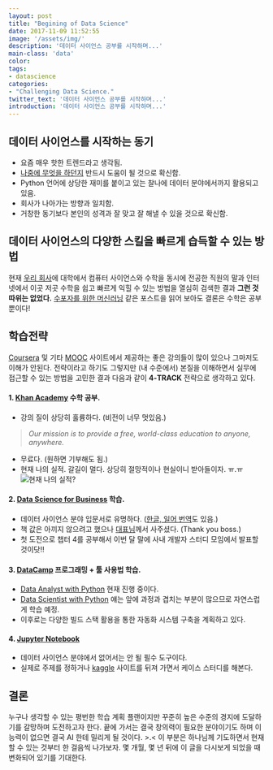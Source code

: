 ```yaml
---
layout: post
title: "Begining of Data Science"
date: 2017-11-09 11:52:55
image: '/assets/img/'
description: '데이터 사이언스 공부를 시작하며...'
main-class: 'data'
color:
tags:
- datascience
categories:
- "Challenging Data Science."
twitter_text: '데이터 사이언스 공부를 시작하며...'
introduction: '데이터 사이언스 공부를 시작하며...'
---
```


## 데이터 사이언스를 시작하는 동기

- 요즘 매우 핫한 트렌드라고 생각됨.
- [나중에 무엇을 하던지](http://www.asiae.co.kr/news/view.htm?idxno=2017070214344936004) 반드시 도움이 될 것으로 확신함.
- Python 언어에 상당한 재미를 붙이고 있는 찰나에 데이터 분야에서까지 활용되고 있음.
- 회사가 나아가는 방향과 일치함.
- 거창한 동기보다 본인의 성격과 잘 맞고 잘 해낼 수 있을 것으로 확신함.

## 데이터 사이언스의 다양한 스킬을 빠르게 습득할 수 있는 방법

현재 [우리 회사](http://www.ascentnet.co.jp/ko/)에 대학에서 컴퓨터 사이언스와 수학을 동시에 전공한 직원의 말과 인터넷에서 이곳 저곳 수학을 쉽고 빠르게 익힐 수 있는 방법을 열심히 검색한 결과 **그런 것 따위는 없었다.** [수포자를 위한 머신러닝](http://www.moreagile.net/2015/05/how-to-start-machine-learning-study.html) 같은 포스트을 읽어 보아도 결론은 수학은 공부 뿐이다!

## 학습전략

[Coursera](https://www.coursera.org/) 및 기타 [MOOC](https://en.wikipedia.org/wiki/Massive_open_online_course) 사이트에서 제공하는 좋은 강의들이 많이 있으나 그마저도 이해가 안된다. 전략이라고 하기도 그렇지만 (내 수준에서) 본질을 이해하면서 실무에 접근할 수 있는 방법을 고민한 결과 다음과 같이 **4-TRACK** 전략으로 생각하고 있다.

#### 1. [Khan Academy](https://www.khanacademy.org/) 수학 공부.
- 강의 질이 상당히 훌륭하다. (비전이 너무 멋있음.)
> <cite>Our mission is to provide a free, world-class education to anyone, anywhere.</cite>
- 무료다. (원하면 기부해도 됨.)
- 현재 나의 실적. 갈길이 멀다. 상당히 절망적이나 현실이니 받아들이자. ㅠ.ㅠ
![현재 나의 실적?](http://cdn.oootoko.net/blog/assets/img/begining-of-data-science/my-result.png)

#### 2. [Data Science for Business](http://data-science-for-biz.com/DSB/Home.html) 학습.
- 데이터 사이언스 분야 입문서로 유명하다. ([한글, 일어 번역](http://data-science-for-biz.com/DSB/Translations.html)도 있음.)
- 책 값은 아끼지 않으려고 했으나 [대표님](https://www.linkedin.com/in/jkimtokyo/)께서 사주셨다. (Thank you boss.)
- 첫 도전으로 챕터 4를 공부해서 이번 달 말에 사내 개발자 스터디 모임에서 발표할 것이닷!!

#### 3. [DataCamp](https://www.datacamp.com/) 프로그래밍 + 툴 사용법 학습.
- [Data Analyst with Python](https://www.datacamp.com/tracks/data-analyst-with-python) 현재 진행 중이다.
- [Data Scientist with Python](https://www.datacamp.com/tracks/data-scientist-with-python) 얘는 앞에 과정과 겹치는 부분이 많으므로 자연스럽게 학습 예정.
- 이후로는 다양한 빌드 스택 활용을 통한 자동화 시스템 구축을 계획하고 있다.

#### 4. [Jupyter Notebook](http://jupyter.org/)
- 데이터 사이언스 분야에서 없어서는 안 될 필수 도구이다.
- 실제로 주제를 정하거나 [kaggle](https://www.kaggle.com/datasets) 사이트를 뒤져 가면서 케이스 스터디를 해본다.

## 결론
누구나 생각할 수 있는 평번한 학습 계획 플랜이지만 꾸준히 높은 수준의 경지에 도달하기를 갈망하며 도전하고자 한다. 끝에 가서는 결국 창의력이 필요한 분야이기도 하며 이 능력이 없으면 결국 AI 한테 밀리게 될 것이다. >.< 이 부분은 하나님께 기도하면서 현재 할 수 있는 것부터 한 걸음씩 나가보자. 몇 개월, 몇 년 뒤에 이 글을 다시보게 되었을 때 변화되어 있기를 기대한다.
